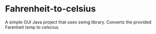 # Fahrenheit-to-celsius

A simple GUI Java project that uses swing library. Converts the provided Farenheit temp to celscius.
